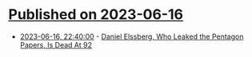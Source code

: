 # [Published on 2023-06-16](index.md)

* [2023-06-16, 22:40:00](https://yro.slashdot.org/story/23/06/16/2146207/daniel-elssberg-who-leaked-the-pentagon-papers-is-dead-at-92?utm_source=rss1.0mainlinkanon&utm_medium=feed) - [Daniel Elssberg, Who Leaked the Pentagon Papers, Is Dead At 92](https://yro.slashdot.org/story/23/06/16/2146207/daniel-elssberg-who-leaked-the-pentagon-papers-is-dead-at-92?utm_source=rss1.0mainlinkanon&utm_medium=feed)
